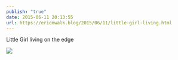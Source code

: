 ```yaml
---
publish: "true"
date: 2015-06-11 20:13:55
url: https://ericmwalk.blog/2015/06/11/little-girl-living.html
---
```


Little Girl living on the edge

![](https://ericmwalk.blog/uploads/2022/c73560c56e.jpg)